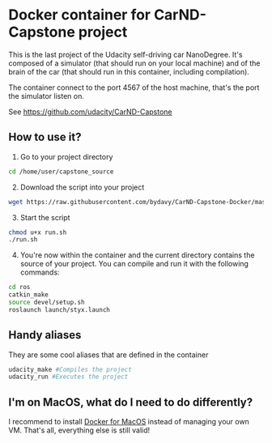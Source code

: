# Docker container for CarND-Capstone project

This is the last project of the Udacity self-driving car NanoDegree. It's composed of a simulator (that should run on your local machine) and of the brain of the car (that should run in this container, including compilation).

The container connect to the port 4567 of the host machine, that's the port the simulator listen on.

See https://github.com/udacity/CarND-Capstone

## How to use it?
1. Go to your project directory
```bash
cd /home/user/capstone_source
```
2. Download the script into your project
```bash
wget https://raw.githubusercontent.com/bydavy/CarND-Capstone-Docker/master/utils/run.sh
```
3. Start the script
```bash
chmod u+x run.sh
./run.sh
```
4. You're now within the container and the current directory contains the source of your project. You can compile and run it with the following commands:
```bash
cd ros
catkin_make
source devel/setup.sh
roslaunch launch/styx.launch
```

## Handy aliases
They are some cool aliases that are defined in the container
```bash
udacity_make #Compiles the project
udacity_run #Executes the project
```

## I'm on MacOS, what do I need to do differently?
I recommend to install [Docker for MacOS](https://docs.docker.com/docker-for-mac/install/) instead of managing your own VM.
That's all, everything else is still valid!
